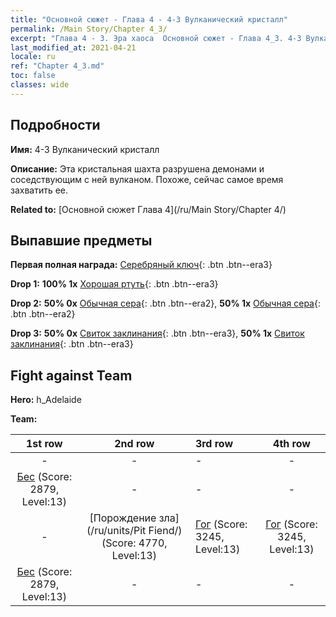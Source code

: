 ```yaml
---
title: "Основной сюжет - Глава 4 - 4-3 Вулканический кристалл"
permalink: /Main Story/Chapter 4_3/
excerpt: "Глава 4 - 3. Эра хаоса  Основной сюжет - Глава 4_3. 4-3 Вулканический кристалл"
last_modified_at: 2021-04-21
locale: ru
ref: "Chapter 4_3.md"
toc: false
classes: wide
---
```


## Подробности

 **Имя:** 4-3 Вулканический кристалл

 **Описание:** Эта кристальная шахта разрушена демонами и соседствующим с ней вулканом. Похоже, сейчас самое время захватить ее.

 **Related to:** [Основной сюжет Глава 4](/ru/Main Story/Chapter 4/)

## Выпавшие предметы

 **Первая полная награда:** [Серебряный ключ](/ru/Items/con_693/){: .btn .btn--era3}

 **Drop 1:** **100% 1x** [Хорошая ртуть](/ru/Items/mat_14/){: .btn .btn--era3}

 **Drop 2:** **50% 0x** [Обычная сера](/ru/Items/mat_9/){: .btn .btn--era2}, **50% 1x** [Обычная сера](/ru/Items/mat_9/){: .btn .btn--era2}

 **Drop 3:** **50% 0x** [Свиток заклинания](/ru/Items/con_694/){: .btn .btn--era3}, **50% 1x** [Свиток заклинания](/ru/Items/con_694/){: .btn .btn--era3}


## Fight against Team
 **Hero:** h_Adelaide

 **Team:**


  | 1st row | 2nd row | 3rd row | 4th row |
  |:----:|:----:|:----|:----:|
  | - | - | - | - |
  | [Бес](/ru/units/Imp/) (Score: 2879, Level:13)  | - | - | - |
  | - | [Порождение зла](/ru/units/Pit Fiend/) (Score: 4770, Level:13)  | [Гог](/ru/units/Gog/) (Score: 3245, Level:13)  | [Гог](/ru/units/Gog/) (Score: 3245, Level:13)  |
  | [Бес](/ru/units/Imp/) (Score: 2879, Level:13)  | - | - | - |


